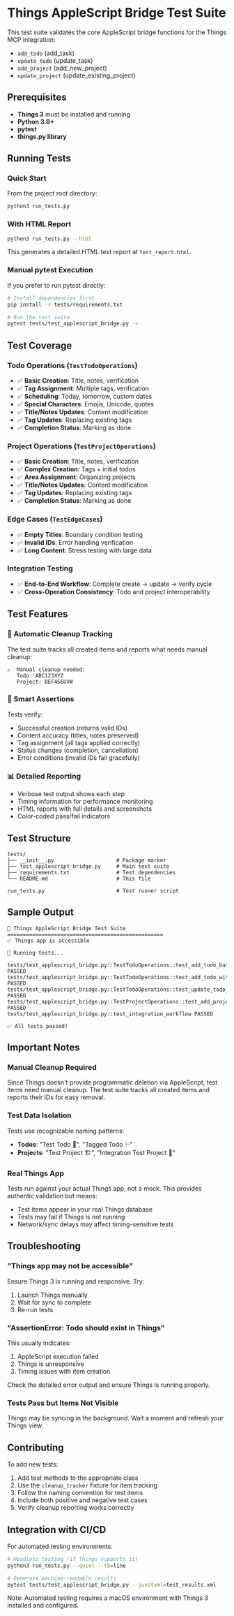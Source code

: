 # Things AppleScript Bridge Test Suite

This test suite validates the core AppleScript bridge functions for the Things MCP integration:

- `add_todo` (add_task)
- `update_todo` (update_task)
- `add_project` (add_new_project)
- `update_project` (update_existing_project)

## Prerequisites

- **Things 3** must be installed and running
- **Python 3.8+**
- **pytest**
- **things.py library**

## Running Tests

### Quick Start

From the project root directory:

```bash
python3 run_tests.py
```

### With HTML Report

```bash
python3 run_tests.py --html
```

This generates a detailed HTML test report at `test_report.html`.

### Manual pytest Execution

If you prefer to run pytest directly:

```bash
# Install dependencies first
pip install -r tests/requirements.txt

# Run the test suite
pytest tests/test_applescript_bridge.py -v
```

## Test Coverage

### Todo Operations (`TestTodoOperations`)

- ✅ **Basic Creation**: Title, notes, verification
- ✅ **Tag Assignment**: Multiple tags, verification
- ✅ **Scheduling**: Today, tomorrow, custom dates
- ✅ **Special Characters**: Emojis, Unicode, quotes
- ✅ **Title/Notes Updates**: Content modification
- ✅ **Tag Updates**: Replacing existing tags
- ✅ **Completion Status**: Marking as done

### Project Operations (`TestProjectOperations`)

- ✅ **Basic Creation**: Title, notes, verification
- ✅ **Complex Creation**: Tags + initial todos
- ✅ **Area Assignment**: Organizing projects
- ✅ **Title/Notes Updates**: Content modification
- ✅ **Tag Updates**: Replacing existing tags
- ✅ **Completion Status**: Marking as done

### Edge Cases (`TestEdgeCases`)

- ✅ **Empty Titles**: Boundary condition testing
- ✅ **Invalid IDs**: Error handling verification
- ✅ **Long Content**: Stress testing with large data

### Integration Testing

- ✅ **End-to-End Workflow**: Complete create → update → verify cycle
- ✅ **Cross-Operation Consistency**: Todo and project interoperability

## Test Features

### 🧹 Automatic Cleanup Tracking

The test suite tracks all created items and reports what needs manual cleanup:

```
⚠️  Manual cleanup needed:
   Todo: ABC123XYZ
   Project: DEF456UVW
```

### 🎯 Smart Assertions

Tests verify:
- Successful creation (returns valid IDs)
- Content accuracy (titles, notes preserved)
- Tag assignment (all tags applied correctly)
- Status changes (completion, cancellation)
- Error conditions (invalid IDs fail gracefully)

### 📊 Detailed Reporting

- Verbose test output shows each step
- Timing information for performance monitoring
- HTML reports with full details and screenshots
- Color-coded pass/fail indicators

## Test Structure

```
tests/
├── __init__.py                    # Package marker
├── test_applescript_bridge.py     # Main test suite
├── requirements.txt               # Test dependencies
└── README.md                      # This file

run_tests.py                       # Test runner script
```

## Sample Output

```
🧪 Things AppleScript Bridge Test Suite
==================================================
✅ Things app is accessible

🚀 Running tests...

tests/test_applescript_bridge.py::TestTodoOperations::test_add_todo_basic PASSED
tests/test_applescript_bridge.py::TestTodoOperations::test_add_todo_with_tags PASSED
tests/test_applescript_bridge.py::TestTodoOperations::test_update_todo_tags PASSED
tests/test_applescript_bridge.py::TestProjectOperations::test_add_project_basic PASSED
tests/test_applescript_bridge.py::test_integration_workflow PASSED

✅ All tests passed!
```

## Important Notes

### Manual Cleanup Required

Since Things doesn't provide programmatic deletion via AppleScript, test items need manual cleanup. The test suite tracks all created items and reports their IDs for easy removal.

### Test Data Isolation

Tests use recognizable naming patterns:
- **Todos**: "Test Todo 🧪", "Tagged Todo ✨"
- **Projects**: "Test Project 🏗️", "Integration Test Project 🔄"

### Real Things App

Tests run against your actual Things app, not a mock. This provides authentic validation but means:
- Test items appear in your real Things database
- Tests may fail if Things is not running
- Network/sync delays may affect timing-sensitive tests

## Troubleshooting

### "Things app may not be accessible"

Ensure Things 3 is running and responsive. Try:
1. Launch Things manually
2. Wait for sync to complete
3. Re-run tests

### "AssertionError: Todo should exist in Things"

This usually indicates:
1. AppleScript execution failed
2. Things is unresponsive
3. Timing issues with item creation

Check the detailed error output and ensure Things is running properly.

### Tests Pass but Items Not Visible

Things may be syncing in the background. Wait a moment and refresh your Things view.

## Contributing

To add new tests:

1. Add test methods to the appropriate class
2. Use the `cleanup_tracker` fixture for item tracking
3. Follow the naming convention for test items
4. Include both positive and negative test cases
5. Verify cleanup reporting works correctly

## Integration with CI/CD

For automated testing environments:

```bash
# Headless testing (if Things supports it)
python3 run_tests.py --quiet --tb=line

# Generate machine-readable results
pytest tests/test_applescript_bridge.py --junitxml=test_results.xml
```

Note: Automated testing requires a macOS environment with Things 3 installed and configured.
